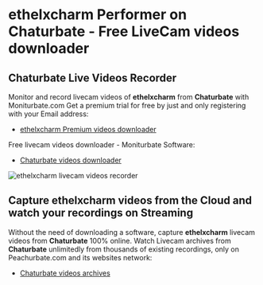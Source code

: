 # ethelxcharm Performer on Chaturbate - Free LiveCam videos downloader

## Chaturbate Live Videos Recorder

Monitor and record livecam videos of **ethelxcharm** from **Chaturbate** with Moniturbate.com
Get a premium trial for free by just and only registering with your Email address:
* [ethelxcharm Premium videos downloader](https://moniturbate.com/request-demo-licence-key.html)

Free livecam videos downloader - Moniturbate Software:
* [Chaturbate videos downloader](https://moniturbate.com/moniturbate-download-software.html)

![ethelxcharm livecam videos recorder](https://peachurnet.com/templates/moniturbate-software.png)


## Capture ethelxcharm videos from the Cloud and watch your recordings on Streaming

Without the need of downloading a software, capture **ethelxcharm** livecam videos from **Chaturbate** 100% online.
Watch Livecam archives from **Chaturbate** unlimitedly from thousands of existing recordings, only on Peachurbate.com and its websites network:
* [Chaturbate videos archives](https://peachurnet.com/)